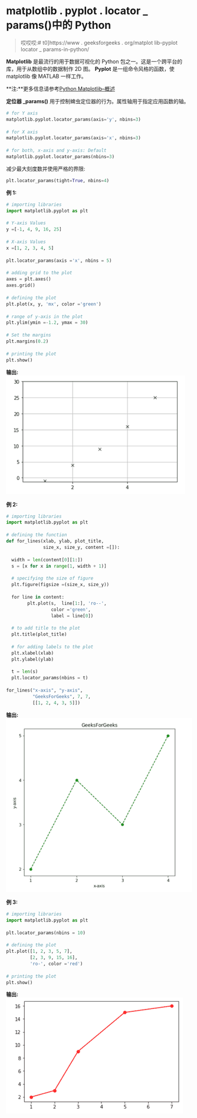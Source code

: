 # matplotlib . pyplot . locator _ params()中的 Python

> 哎哎哎:# t0]https://www . geeksforgeeks . org/matplot lib-pyplot locator _ params-in-python/

**Matplotlib** 是最流行的用于数据可视化的 Python 包之一。这是一个跨平台的库，用于从数组中的数据制作 2D 图。 **Pyplot** 是一组命令风格的函数，使 matplotlib 像 MATLAB 一样工作。

**注:**更多信息请参考[Python Matplotlib–概述](http://geeksforgeeks.org/python-matplotlib-an-overview/)

**定位器 _params()** 用于控制蜱虫定位器的行为。属性轴用于指定应用函数的轴。

```py
# for Y axis
matplotlib.pyplot.locator_params(axis='y', nbins=3) 

# for X axis
matplotlib.pyplot.locator_params(axis='x', nbins=3) 

# for both, x-axis and y-axis: Default
matplotlib.pyplot.locator_params(nbins=3) 

```

减少最大刻度数并使用严格的界限:

```py
plt.locator_params(tight=True, nbins=4)

```

**例 1:**

```py
# importing libraries
import matplotlib.pyplot as plt

# Y-axis Values
y =[-1, 4, 9, 16, 25]

# X-axis Values
x =[1, 2, 3, 4, 5]

plt.locator_params(axis ='x', nbins = 5)

# adding grid to the plot
axes = plt.axes()
axes.grid()

# defining the plot
plt.plot(x, y, 'mx', color ='green')

# range of y-axis in the plot
plt.ylim(ymin =-1.2, ymax = 30)

# Set the margins
plt.margins(0.2)

# printing the plot
plt.show()
```

**输出:**
![graph](img/92a544b8774918f6ab8a68c49b95a217.png)

**例 2:**

```py
# importing libraries
import matplotlib.pyplot as plt

# defining the function
def for_lines(xlab, ylab, plot_title,
              size_x, size_y, content =[]): 

  width = len(content[0][1:])
  s = [x for x in range(1, width + 1)] 

  # specifying the size of figure
  plt.figure(figsize =(size_x, size_y))

  for line in content: 
        plt.plot(s,  line[1:], 'ro--', 
                 color ='green',
                 label = line[0])

  # to add title to the plot
  plt.title(plot_title)

  # for adding labels to the plot
  plt.xlabel(xlab)
  plt.ylabel(ylab) 

  t = len(s) 
  plt.locator_params(nbins = t)

for_lines("x-axis", "y-axis",
          "GeeksForGeeks", 7, 7,
          [[1, 2, 4, 3, 5]])
```

**输出:**
![graph](img/d528b0a4e1330911edec597320475173.png)

**例 3:**

```py
# importing libraries
import matplotlib.pyplot as plt

plt.locator_params(nbins = 10)

# defining the plot
plt.plot([1, 2, 3, 5, 7],
         [2, 3, 9, 15, 16],
         'ro-', color ='red')

# printing the plot
plt.show()
```

**输出:**
![graph](img/bc1358f75ebc981d4c209b0d6324fc16.png)